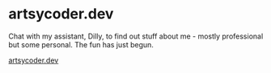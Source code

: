 # artsycoder.dev

Chat with my assistant, Dilly, to find out stuff about me - mostly professional but some personal. The fun has just begun.

[artsycoder.dev](https://artsycoder.netlify.app)
